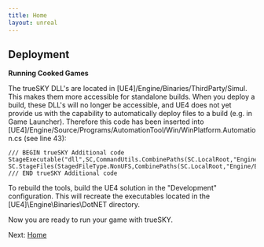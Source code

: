 ```yaml
---
title: Home
layout: unreal
---
```

Deployment
---

**Running Cooked Games**

The trueSKY DLL's are  located in [UE4]/Engine/Binaries/ThirdParty/Simul. This makes them more accessible for standalone builds. When you deploy a build, these DLL's will no longer be accessible, and UE4 does not yet provide us with the capability to automatically deploy files to a build (e.g. in Game Launcher). Therefore this code has been inserted into [UE4]/Engine/Source/Programs/AutomationTool/Win/WinPlatform.Automation.cs (see line 43):
	
	/// BEGIN trueSKY Additional code
	StageExecutable("dll",SC,CommandUtils.CombinePaths(SC.LocalRoot,"Engine/Binaries/ThirdParty/Simul",SC.PlatformDir),"*.",true,null,null,true);		SC.StageFiles(StagedFileType.NonUFS,CombinePaths(SC.LocalRoot,"Engine/Binaries/ThirdParty/Simul/shaderbin"),"*.fxo",true,null,null,true);
	/// END trueSKY Additional code

To rebuild the tools, build the UE4 solution in the "Development" configuration. This will recreate the executables located in the [UE4]\Engine\Binaries\DotNET directory.

Now you are ready to run your game with trueSKY.
			
Next: <a href="/unrealengine/index">Home</a>